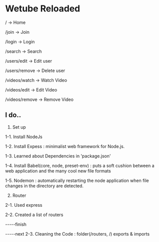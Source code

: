 # Wetube Reloaded

/ -> Home


/join -> Join

/login -> Login

/search -> Search


/users/edit -> Edit user

/users/remove -> Delete user


/videos/watch -> Watch Video

/videos/edit -> Edit Video

/videos/remove -> Remove Video





## I do..

1. Set up


1-1. Install NodeJs

1-2. Install Expess : minimalist web framework for Node.js.

1-3. Learned about Dependencies in 'package.json'

1-4. Install Babel(core, node, preset-env) : puts a soft cushion between a web application and the many cool new file formats

1-5. Nodemon : automatically restarting the node application when file changes in the directory are detected.

2. Router


2-1. Used express

2-2. Created a list of routers

-----finish


-----next
2-3. Cleaning the Code : folder(/routers, /)
     exports & imports
